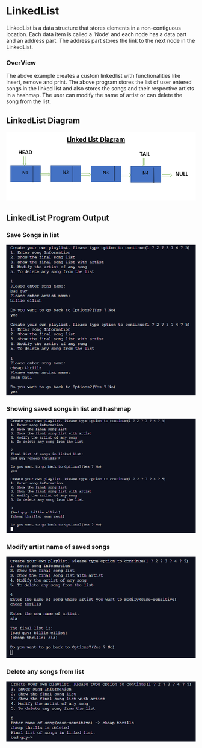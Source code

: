 # LinkedList
LinkedList is a data structure that stores elements in a non-contiguous location.
Each data item is called a ‘Node’ and each node has a data part and an address part. The address part stores the link to the next node in the LinkedList.

### OverView
The above example creates a custom linkedlist with functionalities like insert, remove and print. The above program stores the list of user entered songs in the linked list and also stores the songs and their respective artists in a hashmap. The user can modify the name of artist or can delete the song from the list.

## LinkedList Diagram
![](img/LinkedListDiagram.png)

## LinkedList Program Output

### Save Songs in list
![](img/output_savesongs.png)

### Showing saved songs in list and hashmap
![](img/output_savedsongsinlist.png)

### Modify artist name of saved songs
![](img/output_modifysavedsongs.png)

### Delete any songs from list
![](img/output_deletesongs.png)

